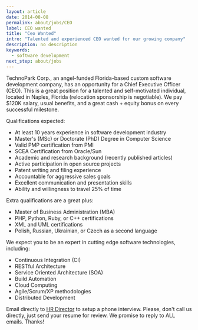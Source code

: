 ```yaml
---
layout: article
date: 2014-08-08
permalink: about/jobs/CEO
label: CEO wanted
title: "Ceo Wanted"
intro: "Talented and experienced CEO wanted for our growing company"
description: no description
keywords:
  - software development
next_step: about/jobs
---
```


TechnoPark Corp., an angel-funded Florida-based custom software development company, has an
opportunity for a Chief Executive Officer (CEO). This is a great position for a talented and
self-motivated individual, located in Naples, Florida (relocation sponsorship is negotiable). We pay
$120K salary, usual benefits, and a great cash + equity bonus on every successful milestone.

Qualifications expected:

 * At least 10 years experience in software development industry
 * Master's (MSc) or Doctorate (PhD) Degree in Computer Science
 * Valid PMP certification from PMI
 * SCEA Certification from Oracle/Sun
 * Academic and research background (recently published articles)
 * Active participation in open source projects
 * Patent writing and filing experience
 * Accountable for aggressive sales goals
 * Excellent communication and presentation skills
 * Ability and willingness to travel 25% of time

Extra qualifications are a great plus:

 * Master of Business Administration (MBA)
 * PHP, Python, Ruby, or C++ certifications
 * XML and UML certifications
 * Polish, Russian, Ukrainian, or Czech as a second language

We expect you to be an expert in cutting edge software technologies, including:

 * Continuous Integration (CI)
 * RESTful Architecture
 * Service Oriented Architecture (SOA)
 * Build Automation
 * Cloud Computing
 * Agile/Scrum/XP methodologies
 * Distributed Development

Email directly to [HR Director](mailto:hr@technoparkcorp.com) to setup a phone interview. Please,
don't call us directly, just send your resume for review. We promise to reply to ALL emails. Thanks!
